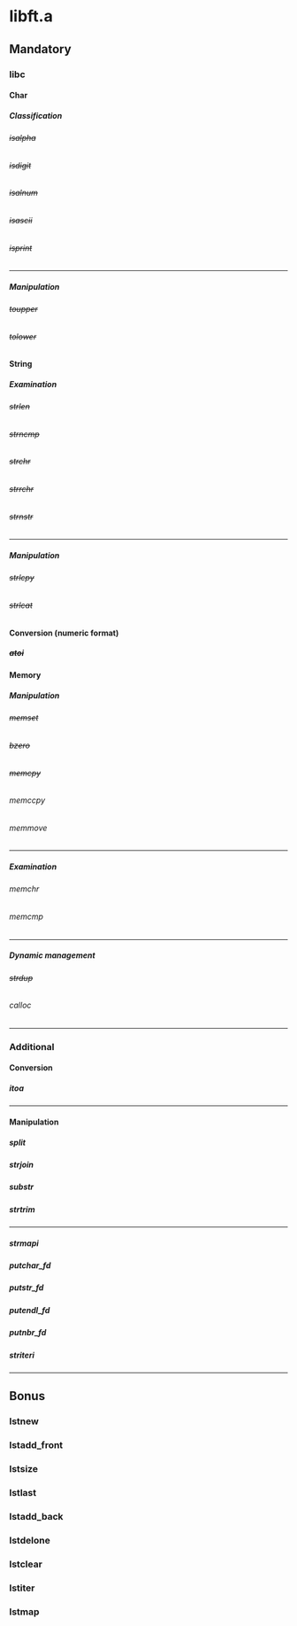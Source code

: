 # **libft.a**

## **Mandatory**
### **libc**

#### **Char**

##### Classification
###### ~~isalpha~~
###### ~~isdigit~~
###### ~~isalnum~~
###### ~~isascii~~
###### ~~isprint~~
---
##### Manipulation
###### ~~toupper~~
###### ~~tolower~~

#### **String**

##### Examination
###### ~~strlen~~
###### ~~strncmp~~
###### ~~strchr~~
###### ~~strrchr~~
###### ~~strnstr~~
---
##### Manipulation
###### ~~strlcpy~~
###### ~~strlcat~~

#### **Conversion (numeric format)**
##### ~~atoi~~

#### **Memory**

##### Manipulation
###### ~~memset~~
###### ~~bzero~~
###### ~~memcpy~~
###### memccpy
###### memmove
---
##### Examination
###### memchr
###### memcmp
---
##### Dynamic management
###### ~~strdup~~
###### calloc
___

### **Additional**

#### **Conversion**
##### itoa
---
#### **Manipulation**
##### split
##### strjoin
##### substr
##### strtrim
---
####
##### strmapi
##### putchar_fd
##### putstr_fd
##### putendl_fd
##### putnbr_fd
##### striteri
___

## **Bonus**
### lstnew
### lstadd_front
### lstsize
### lstlast
### lstadd_back
### lstdelone
### lstclear
### lstiter
### lstmap